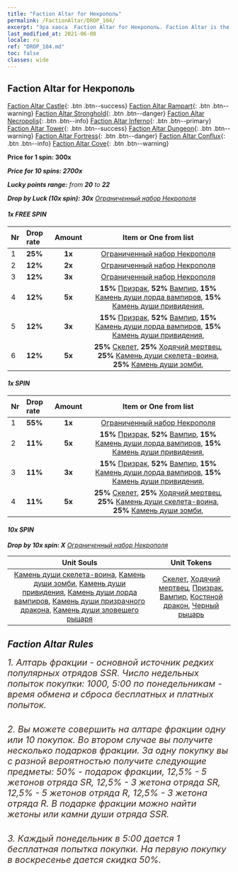 ```yaml
---
title: "Faction Altar for Некрополь"
permalink: /FactionAltar/DROP_104/
excerpt: "Эра хаоса  Faction Altar for Некрополь. Faction Altar is the primary method for obtaining SSR units from the popular faction. Limited to 1,000 purchases each week. The popular faction changes at 05:00 every Monday. Purchase attempts and free purchase attempts will also reset then."
last_modified_at: 2021-06-08
locale: ru
ref: "DROP_104.md"
toc: false
classes: wide
---
```


##  Faction Altar for **Некрополь**

  [Faction Altar Castle](/ru/FactionAltar/DROP_101/){: .btn .btn--success} [Faction Altar Rampart](/ru/FactionAltar/DROP_102/){: .btn .btn--warning} [Faction Altar Stronghold](/ru/FactionAltar/DROP_103/){: .btn .btn--danger} [Faction Altar Necropolis](/ru/FactionAltar/DROP_104/){: .btn .btn--info} [Faction Altar Inferno](/ru/FactionAltar/DROP_105/){: .btn .btn--primary} [Faction Altar Tower](/ru/FactionAltar/DROP_106/){: .btn .btn--success} [Faction Altar Dungeon](/ru/FactionAltar/DROP_107/){: .btn .btn--warning} [Faction Altar Fortress](/ru/FactionAltar/DROP_108/){: .btn .btn--danger} [Faction Altar Conflux](/ru/FactionAltar/DROP_109/){: .btn .btn--info} [Faction Altar Cove](/ru/FactionAltar/DROP_112/){: .btn .btn--warning} 

  **Price for 1 spin: 300x** <i class="fas fa-gem"/>

  **Price for 10 spins: 2700x** <i class="fas fa-gem"/>

  **Lucky points range:** from **20** to **22**

  **Drop by Luck (10x spin): 30x** [Ограниченный набор Некрополя](/ItemsRU/con_2138/)

####  1x FREE SPIN 

  |    Nr    |  Drop rate  |  Amount   |   Item or One from list  |
  |:---------|:------------|:---------:|:------------------------:|
  | 1 | **25%** | **1x** | [Ограниченный набор Некрополя](/ItemsRU/con_2138/) |
  | 2 | **12%** | **2x** | [Ограниченный набор Некрополя](/ItemsRU/con_2138/) |
  | 3 | **12%** | **3x** | [Ограниченный набор Некрополя](/ItemsRU/con_2138/) |
  | 4 | **12%** | **5x** |  **15%** [Призрак](/ItemsRU/unt_210/),  **52%** [Вампир](/ItemsRU/unt_211/),  **15%** [Камень души лорда вампиров](/ItemsRU/unt_300/),  **15%** [Камень души привидения](/ItemsRU/unt_299/),  |
  | 5 | **12%** | **3x** |  **15%** [Призрак](/ItemsRU/unt_210/),  **52%** [Вампир](/ItemsRU/unt_211/),  **15%** [Камень души лорда вампиров](/ItemsRU/unt_300/),  **15%** [Камень души привидения](/ItemsRU/unt_299/),  |
  | 6 | **12%** | **5x** |  **25%** [Скелет](/ItemsRU/unt_208/),  **25%** [Ходячий мертвец](/ItemsRU/unt_209/),  **25%** [Камень души скелета-воина](/ItemsRU/unt_297/),  **25%** [Камень души зомби](/ItemsRU/unt_298/),  |


####  1x SPIN 

  |    Nr    |  Drop rate  |  Amount   |   Item or One from list  |
  |:---------|:------------|:---------:|:------------------------:|
  | 1 | **55%** | **1x** | [Ограниченный набор Некрополя](/ItemsRU/con_2138/) |
  | 2 | **11%** | **5x** |  **15%** [Призрак](/ItemsRU/unt_210/),  **52%** [Вампир](/ItemsRU/unt_211/),  **15%** [Камень души лорда вампиров](/ItemsRU/unt_300/),  **15%** [Камень души привидения](/ItemsRU/unt_299/),  |
  | 3 | **11%** | **3x** |  **15%** [Призрак](/ItemsRU/unt_210/),  **52%** [Вампир](/ItemsRU/unt_211/),  **15%** [Камень души лорда вампиров](/ItemsRU/unt_300/),  **15%** [Камень души привидения](/ItemsRU/unt_299/),  |
  | 4 | **11%** | **5x** |  **25%** [Скелет](/ItemsRU/unt_208/),  **25%** [Ходячий мертвец](/ItemsRU/unt_209/),  **25%** [Камень души скелета-воина](/ItemsRU/unt_297/),  **25%** [Камень души зомби](/ItemsRU/unt_298/),  |


####  10x SPIN 

  **Drop by 10x spin: X** [Ограниченный набор Некрополя](/ItemsRU/con_2138/)

  |    Unit Souls    |  Unit Tokens  |
  |:----------------:|:-------------:|
  | [Камень души скелета-воина](/ItemsRU/unt_297/), [Камень души зомби](/ItemsRU/unt_298/), [Камень души привидения](/ItemsRU/unt_299/), [Камень души лорда вампиров](/ItemsRU/unt_300/), [Камень души призрачного дракона](/ItemsRU/unt_303/), [Камень души зловещего рыцаря](/ItemsRU/unt_302/) | [Скелет](/ItemsRU/unt_208/), [Ходячий мертвец](/ItemsRU/unt_209/), [Призрак](/ItemsRU/unt_210/), [Вампир](/ItemsRU/unt_211/), [Костяной дракон](/ItemsRU/unt_214/), [Черный рыцарь](/ItemsRU/unt_213/) |



## Faction Altar Rules

  <span style="color: #3c2a1e;font-size:20px">1. Алтарь фракции - основной источник редких популярных отрядов SSR. Число недельных попыток покупки: 1000, 5:00 по понедельникам - время обмена и сброса бесплатных и платных попыток.</span><br/>

<br/>  <span style="color: #3c2a1e;font-size:20px">2. Вы можете совершить на алтаре фракции одну или 10 покупок. Во втором случае вы получите несколько подарков фракции. За одну покупку вы с разной вероятностью получите следующие предметы: 50% - подарок фракции, 12,5% - 5 жетонов отряда SR, 12,5% - 3 жетона отряда SR, 12,5% - 5 жетонов отряда R, 12,5% - 3 жетона отряда R. В подарке фракции можно найти жетоны или камни души отряда SSR.</span>

<br/>  <span style="color: #3c2a1e;font-size:20px">3. Каждый понедельник в 5:00 дается 1 бесплатная попытка покупки. На первую покупку в воскресенье дается скидка 50%.</span><br/>

<br/>